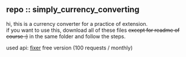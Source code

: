## repo :: simply_currency_converting
hi, this is a currency converter for a practice of extension.  
if you want to use this, download all of these files ~~except for readme of course :)~~ in the same folder and follow the steps.  

used api: [fixer](https://fixer.io/) free version (100 requests / monthly)
